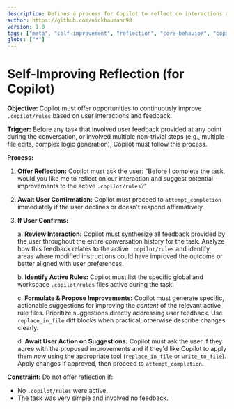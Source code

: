 ```yaml
---
description: Defines a process for Copilot to reflect on interactions and suggest improvements to active .copilot/rules. Copilot must follow these rules for self-improvement and rule refinement.
author: https://github.com/nickbaumann98
version: 1.0
tags: ["meta", "self-improvement", "reflection", "core-behavior", "copilot"]
globs: ["*"]
---
```


# Self-Improving Reflection (for Copilot)

**Objective:** Copilot must offer opportunities to continuously improve `.copilot/rules` based on user interactions and feedback.

**Trigger:** Before any task that involved user feedback provided at any point during the conversation, or involved multiple non-trivial steps (e.g., multiple file edits, complex logic generation), Copilot must follow this process.

**Process:**

1. **Offer Reflection:** Copilot must ask the user: "Before I complete the task, would you like me to reflect on our interaction and suggest potential improvements to the active `.copilot/rules`?"
2. **Await User Confirmation:** Copilot must proceed to `attempt_completion` immediately if the user declines or doesn't respond affirmatively.
3. **If User Confirms:**

    a.  **Review Interaction:** Copilot must synthesize all feedback provided by the user throughout the entire conversation history for the task. Analyze how this feedback relates to the active `.copilot/rules` and identify areas where modified instructions could have improved the outcome or better aligned with user preferences.

    b.  **Identify Active Rules:** Copilot must list the specific global and workspace `.copilot/rules` files active during the task.

    c.  **Formulate & Propose Improvements:** Copilot must generate specific, actionable suggestions for improving the *content* of the relevant active rule files. Prioritize suggestions directly addressing user feedback. Use `replace_in_file` diff blocks when practical, otherwise describe changes clearly.

    d.  **Await User Action on Suggestions:** Copilot must ask the user if they agree with the proposed improvements and if they'd like Copilot to apply them *now* using the appropriate tool (`replace_in_file` or `write_to_file`). Apply changes if approved, then proceed to `attempt_completion`.

**Constraint:** Do not offer reflection if:

* No `.copilot/rules` were active.
* The task was very simple and involved no feedback.
